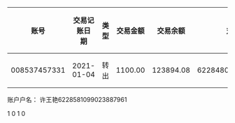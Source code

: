 | 账号 | 交易记账日 期  | 类型 | 交易金额 | 交易余额 | 对方账号 | 对方户名 | 摘要 |
| --- | --- | --- | --- | --- | --- | --- | --- |
| 008537457331 | 2021-01-04 | 转出 | 1100.00 | 123894.08 | 6228480363172465512 | 付南三 |  |

账户户名： 许王艳6228581099023887961

1 0 1 0